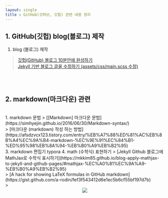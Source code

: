 ```yaml
---
layout: single
title : GitHub(깃허브, 깃헙) 관련 내용 정리
---
```


## 1. GitHub(깃헙) blog(블로그) 제작


1. blog (블로그) 제작
> [깃헙(GitHub) 블로그 10분안에 완성하기](https://www.youtube.com/watch?v=ACzFIAOsfpM)</br>
> [Jekyll 기반 블로그 글꼴 수정하기 (assets/css/main.scss 수정)](https://evenharder.github.io/blog/jekyll-change-fonts/)</br>

</br>
</br>

## 2. markdown(마크다운) 관련
</br>
1. markdown 문법
> [[Markdown] 마크다운 문법](https://simhyejin.github.io/2016/06/30/Markdown-syntax/)</br>
> [마크다운 (markdown) 작성 하는 방법](https://afsdzvcx123.tistory.com/entry/%EB%A7%88%ED%81%AC%EB%8B%A4%EC%9A%B4-markdown-%EC%9E%91%EC%84%B1-%ED%95%98%EB%8A%94-%EB%B0%A9%EB%B2%95)</br>
3. markdown 편집기 typora  <https://typora.io/>
4. math (수학식) 표현하기
> [Jekyll Github 블로그에 MathJax로 수학식 표시하기](https://mkkim85.github.io/blog-apply-mathjax-to-jekyll-and-github-pages/#mathjax-%EC%A0%81%EC%9A%A9-%EB%B0%A9%EB%B2%95)</br>
> [A hack for showing LaTeX formulas in GitHub markdown](https://gist.github.com/a-rodin/fef3f543412d6e1ec5b6cf55bf197d7b)</br>
> <div align="center"><img style="background: white;" src="https://render.githubusercontent.com/render/math?math=\Large P(x)%20%3D%20%5Cfrac%7B1%7D%7B%5Csigma%5Csqrt%7B2%5Cpi%7D%7D%20e%5E%7B%5Cfrac%7B-(x-%5Cmu)%5E2%7D%7B2%5Csigma%5E2%7D%7D%0D"></div>

</br>
</br>
